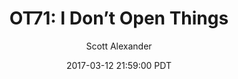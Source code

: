 ---
layout: podcast
title: "OT71: I Don’t Open Things"
author: Scott Alexander
description: https://slatestarcodex.com/2017/03/12/ot71-i-dont-open-things/
date: 2017-03-12 21:59:00 PDT
length: 321039
duration: 80
guid: ot71-i-dont-open-things
---